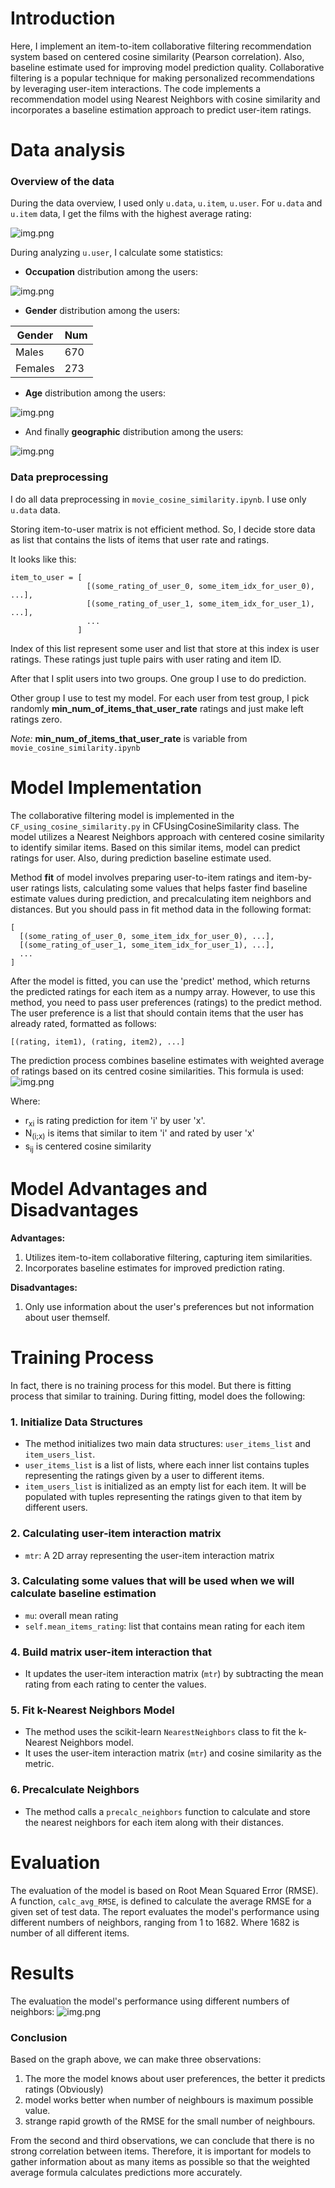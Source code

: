 # Introduction

Here, I implement an item-to-item collaborative filtering recommendation system based on centered cosine similarity (Pearson correlation). 
Also, baseline estimate used for improving model prediction quality. 
Collaborative filtering is a popular technique for making personalized recommendations by leveraging user-item interactions.
The code implements a recommendation model using Nearest Neighbors with cosine similarity and incorporates a baseline estimation approach to predict user-item ratings.
# Data analysis

### Overview of the data
During the data overview, I used only `u.data`, `u.item`, `u.user`.
For `u.data` and `u.item` data, I get the films with the highest average rating:

![img.png](figures/thebestmovies.png)

During analyzing `u.user`, I calculate some statistics:
* **Occupation** distribution among the users:

![img.png](figures/occupation.png)

* **Gender** distribution among the users:

| Gender  | Num |
|---------|-----|
| Males   | 670 |
| Females | 273 |

* **Age** distribution among the users:

![img.png](figures/ages.png)

* And finally **geographic** distribution among the users:

![img.png](figures/geography_of_users.png)


### Data preprocessing

I do all data preprocessing in `movie_cosine_similarity.ipynb`. I use only `u.data` data.

Storing item-to-user matrix is not efficient method. So, I decide store data as list that contains the lists of items that user rate and ratings.

It looks like this:
~~~
item_to_user = [
                 [(some_rating_of_user_0, some_item_idx_for_user_0), ...],
                 [(some_rating_of_user_1, some_item_idx_for_user_1), ...],
                 ...
               ]
~~~
Index of this list represent some user and list that store at this index is user ratings.
These ratings just tuple pairs with user rating and item ID.  

After that I split users into two groups. One group I use to do prediction.

Other group I use to test my model. For each user from test group, I pick randomly **min_num_of_items_that_user_rate** ratings and just make left ratings zero.

*Note:* **min_num_of_items_that_user_rate** is variable from `movie_cosine_similarity.ipynb`

# Model Implementation

The collaborative filtering model is implemented in the `CF_using_cosine_similarity.py` in CFUsingCosineSimilarity class.
The model utilizes a Nearest Neighbors approach with centered cosine similarity to identify similar items.
Based on this similar items, model can predict ratings for user. Also, during prediction baseline estimate used.

Method **fit** of model involves preparing user-to-item ratings and item-by-user ratings lists,
calculating some values that helps faster find baseline estimate values during prediction, and precalculating item neighbors and distances.
But you should pass in fit method data in the following format:
~~~
[
  [(some_rating_of_user_0, some_item_idx_for_user_0), ...],
  [(some_rating_of_user_1, some_item_idx_for_user_1), ...],
  ...
]
~~~

After the model is fitted, you can use the 'predict' method, which returns the predicted ratings for each item as a numpy array.
However, to use this method, you need to pass user preferences (ratings) to the predict method.
The user preference is a list that should contain items that the user has already rated, formatted as follows:

~~~
[(rating, item1), (rating, item2), ...]
~~~
The prediction process combines baseline estimates with weighted average of ratings based on its centred cosine similarities.
This formula is used:
![img.png](figures/formula.png)

Where:
 - r<sub>xi</sub> is rating prediction for item 'i' by user 'x'.
 - N<sub>(i;x)</sub> is items that similar to item 'i' and rated by user 'x'
 - s<sub>ij</sub> is centered cosine similarity

# Model Advantages and Disadvantages

**Advantages:**

1. Utilizes item-to-item collaborative filtering, capturing item similarities.
2. Incorporates baseline estimates for improved prediction rating.

**Disadvantages:**

1. Only use information about the user's preferences but not information about user themself.

# Training Process

In fact, there is no training process for this model. But there is fitting process that similar to training.
During fitting, model does the following: 

### 1. Initialize Data Structures
- The method initializes two main data structures: `user_items_list` and `item_users_list`.
- `user_items_list` is a list of lists, where each inner list contains tuples representing the ratings given by a user to different items.
- `item_users_list` is initialized as an empty list for each item. It will be populated with tuples representing the ratings given to that item by different users.

### 2. Calculating  user-item interaction matrix
  - `mtr`: A 2D array representing the user-item interaction matrix
### 3. Calculating some values that will be used when we will calculate baseline estimation
  - `mu`: overall mean rating
  - `self.mean_items_rating`: list that contains mean rating for each item

### 4. Build matrix user-item interaction that 
- It updates the user-item interaction matrix (`mtr`) by subtracting the mean rating from each rating to center the values.

### 5. Fit k-Nearest Neighbors Model
- The method uses the scikit-learn `NearestNeighbors` class to fit the k-Nearest Neighbors model.
- It uses the user-item interaction matrix (`mtr`) and cosine similarity as the metric.

### 6. Precalculate Neighbors
- The method calls a `precalc_neighbors` function to calculate and store the nearest neighbors for each item along with their distances.

# Evaluation

The evaluation of the model is based on Root Mean Squared Error (RMSE). A function, `calc_avg_RMSE`, is defined to calculate the average RMSE for a given set of test data.
The report evaluates the model's performance using different numbers of neighbors, ranging from 1 to 1682. Where 1682 is number of all different items.

# Results

The evaluation the model's performance using different numbers of neighbors:
![img.png](figures/model_RMSEs.png)

### Conclusion
Based on the graph above, we can make three observations:

1. The more the model knows about user preferences, the better it predicts ratings (Obviously)
2. model works better when number of neighbours is maximum possible value.
3. strange rapid growth of the RMSE for the small number of neighbours.

From the second and third observations, we can conclude that there is no strong correlation between items.
Therefore, it is important for models to gather information about as many items as possible so that the weighted average formula calculates predictions more accurately.
